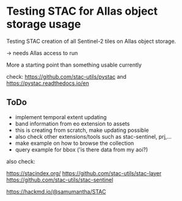 # Testing STAC for Allas object storage usage

Testing STAC creation of all Sentinel-2 tiles on Allas object storage.

-> needs Allas access to run

More a starting point than something usable currently

check:
https://github.com/stac-utils/pystac and https://pystac.readthedocs.io/en


## ToDo

* implement temporal extent updating
* band information from eo extension to assets
* this is creating from scratch, make updating possible
* also check other extensions/tools such as stac-sentinel, prj,...
* make example on how to browse the collection
* query example for bbox ('is there data from my aoi?)

also check:

https://stacindex.org/
https://github.com/stac-utils/stac-layer
https://github.com/stac-utils/stac-sentinel

https://hackmd.io/@samumantha/STAC